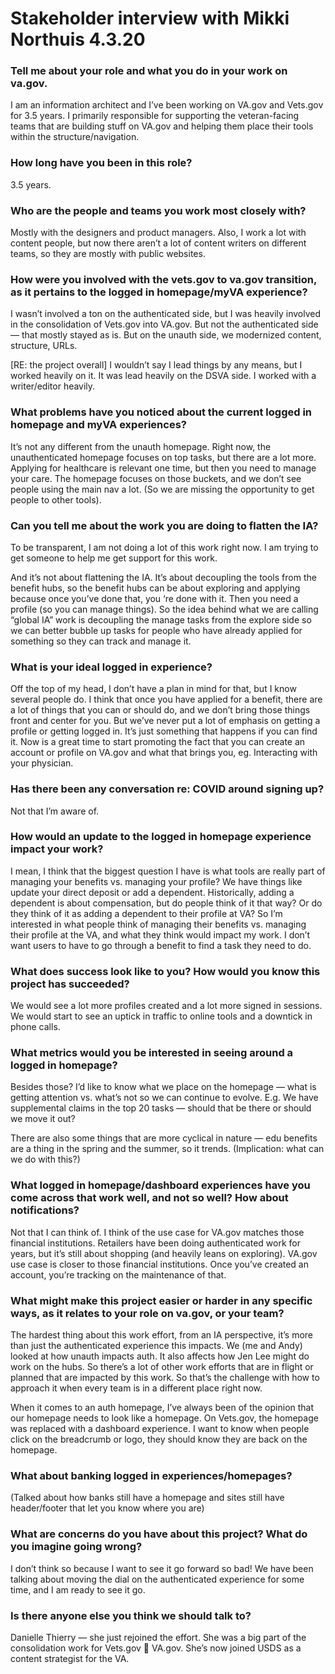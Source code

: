 # Stakeholder interview with Mikki Northuis 4.3.20

### Tell me about your role and what you do in your work on va.gov.

I am an information architect and I’ve been working on VA.gov and Vets.gov for 3.5 years. I primarily responsible for supporting the veteran-facing teams that are building stuff on VA.gov and helping them place their tools within the structure/navigation.

### How long have you been in this role?

3.5 years.

### Who are the people and teams you work most closely with?

Mostly with the designers and product managers. Also, I work a lot with content people, but now there aren’t a lot of content writers on different teams, so they are mostly with public websites.

### How were you involved with the vets.gov to va.gov transition, as it pertains to the logged in homepage/myVA experience?

I wasn’t involved a ton on the authenticated side, but I was heavily involved in the consolidation of Vets.gov into VA.gov. But not the authenticated side — that mostly stayed as is. But on the unauth side, we modernized content, structure, URLs.

[RE: the project overall] I wouldn’t say I lead things by any means, but I worked heavily on it. It was lead heavily on the DSVA side. I worked with a writer/editor heavily.

### What problems have you noticed about the current logged in homepage and myVA experiences?

It’s not any different from the unauth homepage. Right now, the unauthenticated homepage focuses on top tasks, but there are a lot more. Applying for healthcare is relevant one time, but then you need to manage your care. The homepage focuses on those buckets, and we don’t see people using the main nav a lot. (So we are missing the opportunity to get people to other tools).

### Can you tell me about the work you are doing to flatten the IA?

To be transparent, I am not doing a lot of this work right now. I am trying to get someone to help me get support for this work. 

And it’s not about flattening the IA. It’s about decoupling the tools from the benefit hubs, so the benefit hubs can be about exploring and applying because once you’ve done that, you ‘re done with it. Then you need a profile (so you can manage things). So the idea behind what we are calling “global IA” work is decoupling the manage tasks from the explore side so we can better bubble up tasks for people who have already applied for something so they can track and manage it.

### What is your ideal logged in experience?

Off the top of my head, I don’t have a plan in mind for that, but I know several people do. I think that once you have applied for a benefit, there are a lot of things that you can or should do, and we don’t bring those things front and center for you. But we’ve never put a lot of emphasis on getting a profile or getting logged in. It’s just something that happens if you can find it. Now is a great time to start promoting the fact that you can create an account or profile on VA.gov and what that brings you, eg. Interacting with your physician.

### Has there been any conversation re: COVID around signing up?

Not that I’m aware of.

### How would an update to the logged in homepage experience impact your work?

I mean, I think that the biggest question I have is what tools are really part of managing your benefits vs. managing your profile? We have things like update your direct deposit or add a dependent. Historically, adding a dependent is about compensation, but do people think of it that way? Or do they think of it as adding a dependent to their profile at VA? So I’m interested in what people think of managing their benefits vs. managing their profile at the VA, and what they think would impact my work. I don’t want users to have to go through a benefit to find a task they need to do.

### What does success look like to you? How would you know this project has succeeded?

We would see a lot more profiles created and a lot more signed in sessions. We would start to see an uptick in traffic to online tools and a downtick in phone calls. 

### What metrics would you be interested in seeing around a logged in homepage?

Besides those? I’d like to know what we place on the homepage — what is getting attention vs. what’s not so we can continue to evolve. E.g. We have supplemental claims in the top 20 tasks — should that be there or should we move it out?

There are also some things that are more cyclical in nature — edu benefits are a thing in the spring and the summer, so it trends. (Implication: what can we do with this?)

### What logged in homepage/dashboard experiences have you come across that work well, and not so well? How about notifications? 

Not that I can think of. I think of the use case for VA.gov matches those financial institutions. Retailers have been doing authenticated work for years, but it’s still about shopping (and heavily leans on exploring). VA.gov use case is closer to those financial institutions. Once you’ve created an account, you’re tracking on the maintenance of that.

### What might make this project easier or harder in any specific ways, as it relates to your role on va.gov, or your team?

The hardest thing about this work effort, from an IA perspective, it’s more than just the authenticated experience this impacts. We (me and Andy) looked at how unauth impacts auth. It also affects how Jen Lee might do work on the hubs. So there’s a lot of other work efforts that are in flight or planned that are impacted by this work. So that’s the challenge with how to approach it when every team is in a different place right now.

When it comes to an auth homepage, I’ve always been of the opinion that our homepage needs to look like a homepage. On Vets.gov, the homepage was replaced with a dashboard experience. I want to know when people click on the breadcrumb or logo, they should know they are back on the homepage.

### What about banking logged in experiences/homepages?

(Talked about how banks still have a homepage and sites still have header/footer that let you know where you are)

### What are concerns do you have about this project? What do you imagine going wrong?

I don’t think so because I want to see it go forward so bad! We have been talking about moving the dial on the authenticated experience for some time, and I am ready to see it go.

### Is there anyone else you think we should talk to?

Danielle Thierry — she just rejoined the effort. She was a big part of the consolidation work for Vets.gov  VA.gov. She’s now joined USDS as a content strategist for the VA. 
